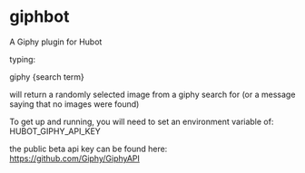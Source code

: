 giphbot
=======

A Giphy plugin for Hubot

typing:

giphy {search term}

will return a randomly selected image from a giphy search for <term> (or a message saying that no images were found)

To get up and running, you will need to set an environment variable of:
HUBOT_GIPHY_API_KEY 

the public beta api key can be found here: https://github.com/Giphy/GiphyAPI
